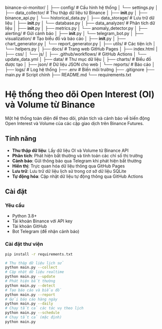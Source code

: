binance-oi-monitor/
│
├── config/                     # Cấu hình hệ thống
│   └── settings.py
│
├── data_collector/            # Thu thập dữ liệu từ Binance
│   ├── __init__.py
│   ├── binance_api.py
│   └── historical_data.py
│
├── data_storage/              # Lưu trữ dữ liệu
│   ├── __init__.py
│   └── database.py
│
├── data_analyzer/             # Phân tích dữ liệu
│   ├── __init__.py
│   ├── metrics.py
│   └── anomaly_detector.py
│
├── alerting/                  # Gửi cảnh báo
│   ├── __init__.py
│   └── telegram_bot.py
│
├── visualization/             # Tạo biểu đồ và báo cáo
│   ├── __init__.py
│   ├── chart_generator.py
│   └── report_generator.py
│
├── utils/                     # Các tiện ích
│   └── helpers.py
│
├── docs/                       # Trang web GitHub Pages
│   ├── index.html
│   ├── css/
│   └── js/
│
├── .github/workflows/         # GitHub Actions
│   └── update_data.yml
│
├── data/                      # Thư mục dữ liệu
│   ├── charts/                # Biểu đồ được tạo
│   ├── json/                  # Dữ liệu JSON cho web
│   └── reports/               # Báo cáo
│
├── logs/                      # Log hệ thống
├── .env                       # Biến môi trường
├── .gitignore
├── main.py                    # Script chính
├── README.md
└── requirements.txt

# Hệ thống theo dõi Open Interest (OI) và Volume từ Binance

Một hệ thống toàn diện để theo dõi, phân tích và cảnh báo về biến động Open Interest và Volume của các cặp giao dịch trên Binance Futures.

## Tính năng

- **Thu thập dữ liệu**: Lấy dữ liệu OI và Volume từ Binance API
- **Phân tích**: Phát hiện bất thường và tính toán các chỉ số thị trường
- **Cảnh báo**: Gửi thông báo qua Telegram khi phát hiện bất thường
- **Hiển thị**: Trực quan hóa dữ liệu thông qua GitHub Pages
- **Lưu trữ**: Lưu trữ dữ liệu lịch sử trong cơ sở dữ liệu SQLite
- **Tự động hóa**: Cập nhật dữ liệu tự động thông qua GitHub Actions

## Cài đặt

### Yêu cầu

- Python 3.8+
- Tài khoản Binance với API key
- Tài khoản GitHub
- Bot Telegram (để nhận cảnh báo)

### Cài đặt thư viện

```bash
pip install -r requirements.txt

# Thu thập dữ liệu lịch sử
python main.py --collect
# Cập nhật dữ liệu realtime
python main.py --update
# Phát hiện bất thường
python main.py --detect
# Tạo báo cáo và biểu đồ
python main.py --report
# Gửi báo cáo hàng ngày
python main.py --daily
# Chạy tất cả các tác vụ theo lịch
python main.py --schedule
# Chạy tất cả (mặc định)
python main.py